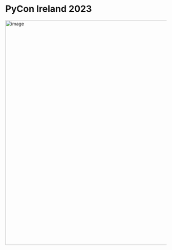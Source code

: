 # PyCon Ireland 2023
<img width="703" alt="image" src="https://github.com/royn5618/PyConIreland_23/assets/33963924/fd5b8a35-3b6f-411d-8b7e-57b7f102f48f">
